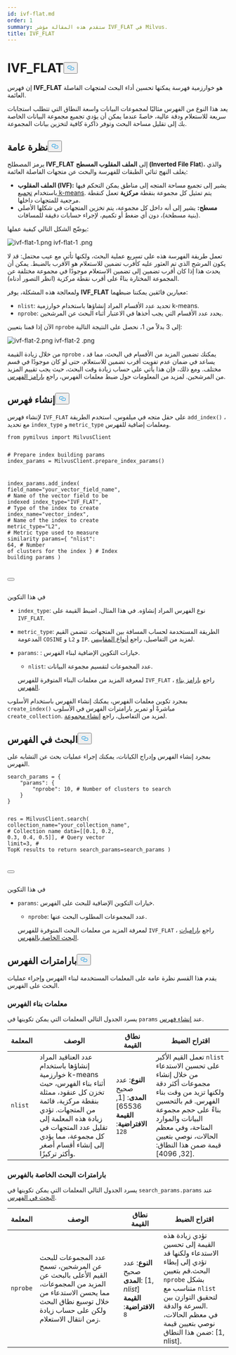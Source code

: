 ```yaml
---
id: ivf-flat.md
order: 1
summary: ستقدم هذه المقالة مؤشر IVF_FLAT في Milvus.
title: IVF_FLAT
---
```

<h1 id="IVFFLAT" class="common-anchor-header">IVF_FLAT<button data-href="#IVFFLAT" class="anchor-icon" translate="no">
      <svg translate="no"
        aria-hidden="true"
        focusable="false"
        height="20"
        version="1.1"
        viewBox="0 0 16 16"
        width="16"
      >
        <path
          fill="#0092E4"
          fill-rule="evenodd"
          d="M4 9h1v1H4c-1.5 0-3-1.69-3-3.5S2.55 3 4 3h4c1.45 0 3 1.69 3 3.5 0 1.41-.91 2.72-2 3.25V8.59c.58-.45 1-1.27 1-2.09C10 5.22 8.98 4 8 4H4c-.98 0-2 1.22-2 2.5S3 9 4 9zm9-3h-1v1h1c1 0 2 1.22 2 2.5S13.98 12 13 12H9c-.98 0-2-1.22-2-2.5 0-.83.42-1.64 1-2.09V6.25c-1.09.53-2 1.84-2 3.25C6 11.31 7.55 13 9 13h4c1.45 0 3-1.69 3-3.5S14.5 6 13 6z"
        ></path>
      </svg>
    </button></h1><p>إن فهرس <strong>IVF_FLAT</strong> هو خوارزمية فهرسة يمكنها تحسين أداء البحث لمتجهات الفاصلة العائمة.</p>
<p>يعد هذا النوع من الفهرس مثاليًا لمجموعات البيانات واسعة النطاق التي تتطلب استجابات سريعة للاستعلام ودقة عالية، خاصةً عندما يمكن أن يؤدي تجميع مجموعة البيانات الخاصة بك إلى تقليل مساحة البحث وتوفر ذاكرة كافية لتخزين بيانات المجموعة.</p>
<h2 id="Overview" class="common-anchor-header">نظرة عامة<button data-href="#Overview" class="anchor-icon" translate="no">
      <svg translate="no"
        aria-hidden="true"
        focusable="false"
        height="20"
        version="1.1"
        viewBox="0 0 16 16"
        width="16"
      >
        <path
          fill="#0092E4"
          fill-rule="evenodd"
          d="M4 9h1v1H4c-1.5 0-3-1.69-3-3.5S2.55 3 4 3h4c1.45 0 3 1.69 3 3.5 0 1.41-.91 2.72-2 3.25V8.59c.58-.45 1-1.27 1-2.09C10 5.22 8.98 4 8 4H4c-.98 0-2 1.22-2 2.5S3 9 4 9zm9-3h-1v1h1c1 0 2 1.22 2 2.5S13.98 12 13 12H9c-.98 0-2-1.22-2-2.5 0-.83.42-1.64 1-2.09V6.25c-1.09.53-2 1.84-2 3.25C6 11.31 7.55 13 9 13h4c1.45 0 3-1.69 3-3.5S14.5 6 13 6z"
        ></path>
      </svg>
    </button></h2><p>يرمز المصطلح <strong>IVF_FLAT</strong> إلى <strong>الملف المقلوب المسطح (Inverted File Flat</strong>)، والذي يغلف النهج ثنائي الطبقات للفهرسة والبحث عن متجهات الفاصلة العائمة:</p>
<ul>
<li><strong>الملف المقلوب (IVF):</strong> يشير إلى تجميع مساحة المتجه إلى مناطق يمكن التحكم فيها باستخدام <a href="https://en.wikipedia.org/wiki/K-means_clustering">تجميع k-means</a>. يتم تمثيل كل مجموعة بنقطة <strong>مركزية</strong> تعمل كنقطة مرجعية للمتجهات داخلها.</li>
<li><strong>مسطح:</strong> يشير إلى أنه داخل كل مجموعة، يتم تخزين المتجهات في شكلها الأصلي (بنية مسطحة)، دون أي ضغط أو تكميم، لإجراء حسابات دقيقة للمسافات.</li>
</ul>
<p>يوضّح الشكل التالي كيفية عملها:</p>
<p>
  
   <span class="img-wrapper"> <img translate="no" src="/docs/v2.5.x/assets/ivf-1.png" alt="ivf-flat-1.png" class="doc-image" id="ivf-flat-1.png" />
    ivf-flat-1 </span> <span class="img-wrapper"> <span>.png</span> </span></p>
<p>تعمل طريقة الفهرسة هذه على تسريع عملية البحث، ولكنها تأتي مع عيب محتمل: قد لا يكون المرشح الذي تم العثور عليه كأقرب تضمين للاستعلام هو الأقرب بالضبط. يمكن أن يحدث هذا إذا كان أقرب تضمين إلى تضمين الاستعلام موجودًا في مجموعة مختلفة عن المجموعة المختارة بناءً على أقرب نقطة مركزية (انظر التصور أدناه).</p>
<p>ولمعالجة هذه المشكلة، يوفر <strong>IVF_FLAT</strong> معيارين فائقين يمكننا ضبطهما:</p>
<ul>
<li><code translate="no">nlist</code>: تحديد عدد الأقسام المراد إنشاؤها باستخدام خوارزمية k-means.</li>
<li><code translate="no">nprobe</code>: يحدد عدد الأقسام التي يجب أخذها في الاعتبار أثناء البحث عن المرشحين.</li>
</ul>
<p>الآن إذا قمنا بتعيين <code translate="no">nprobe</code> إلى 3 بدلاً من 1، نحصل على النتيجة التالية:</p>
<p>
  
   <span class="img-wrapper"> <img translate="no" src="/docs/v2.5.x/assets/ivf-2.png" alt="ivf-flat-2.png" class="doc-image" id="ivf-flat-2.png" />
    ivf-flat-2 </span> <span class="img-wrapper"> <span>.png</span> </span></p>
<p>من خلال زيادة القيمة <code translate="no">nprobe</code> ، يمكنك تضمين المزيد من الأقسام في البحث، مما قد يساعد في ضمان عدم تفويت أقرب تضمين للاستعلام، حتى لو كان موجودًا في قسم مختلف. ومع ذلك، فإن هذا يأتي على حساب زيادة وقت البحث، حيث يجب تقييم المزيد من المرشحين. لمزيد من المعلومات حول ضبط معلمات الفهرس، راجع <a href="#index-params">بارامز الفهرس</a>.</p>
<h2 id="Build-index" class="common-anchor-header">إنشاء فهرس<button data-href="#Build-index" class="anchor-icon" translate="no">
      <svg translate="no"
        aria-hidden="true"
        focusable="false"
        height="20"
        version="1.1"
        viewBox="0 0 16 16"
        width="16"
      >
        <path
          fill="#0092E4"
          fill-rule="evenodd"
          d="M4 9h1v1H4c-1.5 0-3-1.69-3-3.5S2.55 3 4 3h4c1.45 0 3 1.69 3 3.5 0 1.41-.91 2.72-2 3.25V8.59c.58-.45 1-1.27 1-2.09C10 5.22 8.98 4 8 4H4c-.98 0-2 1.22-2 2.5S3 9 4 9zm9-3h-1v1h1c1 0 2 1.22 2 2.5S13.98 12 13 12H9c-.98 0-2-1.22-2-2.5 0-.83.42-1.64 1-2.09V6.25c-1.09.53-2 1.84-2 3.25C6 11.31 7.55 13 9 13h4c1.45 0 3-1.69 3-3.5S14.5 6 13 6z"
        ></path>
      </svg>
    </button></h2><p>لإنشاء فهرس <code translate="no">IVF_FLAT</code> على حقل متجه في ميلفوس، استخدم الطريقة <code translate="no">add_index()</code> ، مع تحديد <code translate="no">index_type</code> و <code translate="no">metric_type</code> ومعلمات إضافية للفهرس.</p>
<pre><code translate="no" class="language-python"><span class="hljs-keyword">from</span> pymilvus <span class="hljs-keyword">import</span> MilvusClient

<span class="hljs-comment"># Prepare index building params</span>
index_params = MilvusClient.prepare_index_params()

index_params.add_index(
    field_name=<span class="hljs-string">&quot;your_vector_field_name&quot;</span>, <span class="hljs-comment"># Name of the vector field to be indexed</span>
    index_type=<span class="hljs-string">&quot;IVF_FLAT&quot;</span>, <span class="hljs-comment"># Type of the index to create</span>
    index_name=<span class="hljs-string">&quot;vector_index&quot;</span>, <span class="hljs-comment"># Name of the index to create</span>
    metric_type=<span class="hljs-string">&quot;L2&quot;</span>, <span class="hljs-comment"># Metric type used to measure similarity</span>
    params={
        <span class="hljs-string">&quot;nlist&quot;</span>: <span class="hljs-number">64</span>, <span class="hljs-comment"># Number of clusters for the index</span>
    } <span class="hljs-comment"># Index building params</span>
)

<button class="copy-code-btn"></button></code></pre>
<p>في هذا التكوين</p>
<ul>
<li><p><code translate="no">index_type</code>: نوع الفهرس المراد إنشاؤه. في هذا المثال، اضبط القيمة على <code translate="no">IVF_FLAT</code>.</p></li>
<li><p><code translate="no">metric_type</code>: الطريقة المستخدمة لحساب المسافة بين المتجهات. تتضمن القيم المدعومة <code translate="no">COSINE</code> و <code translate="no">L2</code> و <code translate="no">IP</code>. لمزيد من التفاصيل، راجع <a href="/docs/ar/metric.md">أنواع المقاييس</a>.</p></li>
<li><p><code translate="no">params</code>: : خيارات التكوين الإضافية لبناء الفهرس.</p>
<ul>
<li><code translate="no">nlist</code>: عدد المجموعات لتقسيم مجموعة البيانات.</li>
</ul>
<p>لمعرفة المزيد من معلمات البناء المتوفرة للفهرس <code translate="no">IVF_FLAT</code> ، راجع <a href="#Index-building-params">بارامز بناء الفهرس</a>.</p></li>
</ul>
<p>بمجرد تكوين معلمات الفهرس، يمكنك إنشاء الفهرس باستخدام الأسلوب <code translate="no">create_index()</code> مباشرةً أو تمرير بارامترات الفهرس في الأسلوب <code translate="no">create_collection</code>. لمزيد من التفاصيل، راجع <a href="/docs/ar/create-collection.md">إنشاء مجموعة</a>.</p>
<h2 id="Search-on-index" class="common-anchor-header">البحث في الفهرس<button data-href="#Search-on-index" class="anchor-icon" translate="no">
      <svg translate="no"
        aria-hidden="true"
        focusable="false"
        height="20"
        version="1.1"
        viewBox="0 0 16 16"
        width="16"
      >
        <path
          fill="#0092E4"
          fill-rule="evenodd"
          d="M4 9h1v1H4c-1.5 0-3-1.69-3-3.5S2.55 3 4 3h4c1.45 0 3 1.69 3 3.5 0 1.41-.91 2.72-2 3.25V8.59c.58-.45 1-1.27 1-2.09C10 5.22 8.98 4 8 4H4c-.98 0-2 1.22-2 2.5S3 9 4 9zm9-3h-1v1h1c1 0 2 1.22 2 2.5S13.98 12 13 12H9c-.98 0-2-1.22-2-2.5 0-.83.42-1.64 1-2.09V6.25c-1.09.53-2 1.84-2 3.25C6 11.31 7.55 13 9 13h4c1.45 0 3-1.69 3-3.5S14.5 6 13 6z"
        ></path>
      </svg>
    </button></h2><p>بمجرد إنشاء الفهرس وإدراج الكيانات، يمكنك إجراء عمليات بحث عن التشابه على الفهرس.</p>
<pre><code translate="no" class="language-python">search_params = {
    <span class="hljs-string">&quot;params&quot;</span>: {
        <span class="hljs-string">&quot;nprobe&quot;</span>: 10, <span class="hljs-comment"># Number of clusters to search</span>
    }
}

res = MilvusClient.search(
    collection_name=<span class="hljs-string">&quot;your_collection_name&quot;</span>, <span class="hljs-comment"># Collection name</span>
    data=[[0.1, 0.2, 0.3, 0.4, 0.5]],  <span class="hljs-comment"># Query vector</span>
    <span class="hljs-built_in">limit</span>=3,  <span class="hljs-comment"># TopK results to return</span>
    search_params=search_params
)

<button class="copy-code-btn"></button></code></pre>
<p>في هذا التكوين</p>
<ul>
<li><p><code translate="no">params</code>: خيارات التكوين الإضافية للبحث على الفهرس.</p>
<ul>
<li><code translate="no">nprobe</code>: عدد المجموعات المطلوب البحث عنها.</li>
</ul>
<p>لمعرفة المزيد من معلمات البحث المتوفرة للفهرس <code translate="no">IVF_FLAT</code> ، راجع <a href="#index-specific-search-params">باراميات البحث الخاصة بالفهرس</a>.</p></li>
</ul>
<h2 id="Index-params" class="common-anchor-header">بارامترات الفهرس<button data-href="#Index-params" class="anchor-icon" translate="no">
      <svg translate="no"
        aria-hidden="true"
        focusable="false"
        height="20"
        version="1.1"
        viewBox="0 0 16 16"
        width="16"
      >
        <path
          fill="#0092E4"
          fill-rule="evenodd"
          d="M4 9h1v1H4c-1.5 0-3-1.69-3-3.5S2.55 3 4 3h4c1.45 0 3 1.69 3 3.5 0 1.41-.91 2.72-2 3.25V8.59c.58-.45 1-1.27 1-2.09C10 5.22 8.98 4 8 4H4c-.98 0-2 1.22-2 2.5S3 9 4 9zm9-3h-1v1h1c1 0 2 1.22 2 2.5S13.98 12 13 12H9c-.98 0-2-1.22-2-2.5 0-.83.42-1.64 1-2.09V6.25c-1.09.53-2 1.84-2 3.25C6 11.31 7.55 13 9 13h4c1.45 0 3-1.69 3-3.5S14.5 6 13 6z"
        ></path>
      </svg>
    </button></h2><p>يقدم هذا القسم نظرة عامة على المعلمات المستخدمة لبناء الفهرس وإجراء عمليات البحث على الفهرس.</p>
<h3 id="Index-building-params" class="common-anchor-header">معلمات بناء الفهرس</h3><p>يسرد الجدول التالي المعلمات التي يمكن تكوينها في <code translate="no">params</code> عند <a href="#Build-index">إنشاء فهرس</a>.</p>
<table>
<thead>
<tr><th><strong>المعلمة</strong></th><th><strong>الوصف</strong></th><th><strong>نطاق القيمة</strong></th><th><strong>اقتراح الضبط</strong></th></tr>
</thead>
<tbody>
<tr><td><code translate="no">nlist</code></td><td>عدد العناقيد المراد إنشاؤها باستخدام خوارزمية k-means أثناء بناء الفهرس، حيث تخزن كل عنقود، ممثلة بنقطة مركزية، قائمة من المتجهات. تؤدي زيادة هذه المعلمة إلى تقليل عدد المتجهات في كل مجموعة، مما يؤدي إلى إنشاء أقسام أصغر وأكثر تركيزًا.</td><td><strong>النوع</strong>: عدد صحيح<br><strong>المدى</strong>: [1, 65536]<br><strong>القيمة الافتراضية</strong>: <code translate="no">128</code></td><td>تعمل القيم الأكبر <code translate="no">nlist</code> على تحسين الاستدعاء من خلال إنشاء مجموعات أكثر دقة ولكنها تزيد من وقت بناء الفهرس. قم بالتحسين بناءً على حجم مجموعة البيانات والموارد المتاحة، وفي معظم الحالات، نوصي بتعيين قيمة ضمن هذا النطاق: [32, 4096].</td></tr>
</tbody>
</table>
<h3 id="Index-specific-search-params" class="common-anchor-header">بارامترات البحث الخاصة بالفهرس</h3><p>يسرد الجدول التالي المعلمات التي يمكن تكوينها في <code translate="no">search_params.params</code> عند <a href="#Search-on-index">البحث في الفهرس</a>.</p>
<table>
<thead>
<tr><th><strong>المعلمة</strong></th><th><strong>الوصف</strong></th><th><strong>نطاق القيمة</strong></th><th><strong>اقتراح الضبط</strong></th></tr>
</thead>
<tbody>
<tr><td><code translate="no">nprobe</code></td><td>عدد المجموعات للبحث عن المرشحين، تسمح القيم الأعلى بالبحث عن المزيد من المجموعات، مما يحسن الاستدعاء من خلال توسيع نطاق البحث ولكن على حساب زيادة زمن انتقال الاستعلام.</td><td><strong>النوع</strong>: عدد صحيح<br><strong>المدى</strong>: [1, <em>nlist</em>]<br><strong>القيمة الافتراضية</strong>: <code translate="no">8</code></td><td>تؤدي زيادة هذه القيمة إلى تحسين الاستدعاء ولكنها قد تؤدي إلى إبطاء البحث.قم بتعيين <code translate="no">nprobe</code> بشكل متناسب مع <code translate="no">nlist</code> لتحقيق التوازن بين السرعة والدقة.<br>في معظم الحالات، نوصي بتعيين قيمة ضمن هذا النطاق: [1, nlist].</td></tr>
</tbody>
</table>
